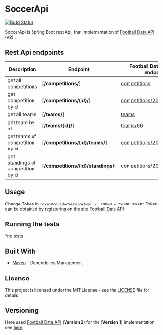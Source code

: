 # SoccerApi

[![Build Status](https://travis-ci.org/vardanaivazian/SoccerApi.svg?branch=master)](https://travis-ci.org/vardanaivazian/SoccerApi)

SoccerApi is Spring Boot rest Api, that implementation of [Football Data API](https://www.football-data.org/ "Football Data API") (**v2**) .


## Rest Api endpoints

| Description | Endpoint | Football Data API(v2) endpoint |
| --- | --- | --- |
| get all competitions | [**/competitions/**] | [competitions](http://api.football-data.org/v2/competitions) |
| get competition by id | [**/competitions/{id}/**] | [competitions/2014](http://api.football-data.org/v2/competitions/2014/) |
| get all teams | [**/teams/**] | [teams](http://api.football-data.org/v2/teams/) |
| get team by id | [**/teams/{id}/**] | [teams/66](http://api.football-data.org/v2/teams/66/) |
| get teams of competition by id | [**/competitions/{id}/teams/**] | [competitions/2014/teams](http://api.football-data.org/v2/2014/teams/) |
| get standings of competition by id | [**/competitions/{id}/standings/**] | [competitions/2014/standings](http://api.football-data.org/v2/competitions/2014/standings/) |


## Usage

Change Token in `TokenProviderServiceImpl -> TOKEN = "YOUR_TOKEN"`
Token can be obtained by registering on the site [Football Data API](https://www.football-data.org/ "Football Data API")


## Running the tests

*no tests


## Built With

- [Maven](https://maven.apache.org/) - Dependency Management


## License

This project is licensed under the MIT License - see the [LICENSE](https://github.com/vardanaivazian/SoccerApi/blob/master/LICENSE) file for details


## Versioning

Here used [Football Data API](https://www.football-data.org/ "Football Data API") (**Version 2**)
for the (**Version 1**) implementation see [here](https://github.com/michaelruocco/football-data-api-client.git "Version 1 implementation") 

[link football-data]: https://www.football-data.org/